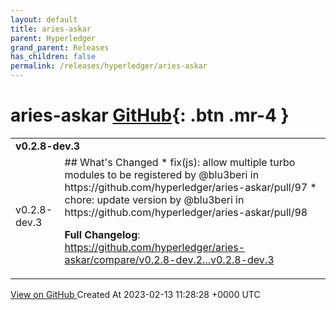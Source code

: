 ```yaml
---
layout: default
title: aries-askar
parent: Hyperledger
grand_parent: Releases
has_children: false
permalink: /releases/hyperledger/aries-askar
---
```


# aries-askar <span class="fs-3 right-align">[GitHub](https://github.com/hyperledger/aries-askar){: .btn .mr-4 }</span>


<div>
    <table>
        <tr>
            <td colspan="2">
                <b>
                    v0.2.8-dev.3
                </b>
            </td>
        </tr>
        <tr>
            <td>
                <span class="chip">
                    v0.2.8-dev.3
                </span>
            </td>
            <td>
                ## What's Changed
* fix(js): allow multiple turbo modules to be registered by @blu3beri in https://github.com/hyperledger/aries-askar/pull/97
* chore: update version by @blu3beri in https://github.com/hyperledger/aries-askar/pull/98


**Full Changelog**: https://github.com/hyperledger/aries-askar/compare/v0.2.8-dev.2...v0.2.8-dev.3
            </td>
        </tr>
    </table>
    <a href="https://github.com/hyperledger/aries-askar/releases/tag/v0.2.8-dev.3" class=".btn">
        View on GitHub
    </a>
    <span class="right-align">
        Created At 2023-02-13 11:28:28 +0000 UTC
    </span>
</div>


